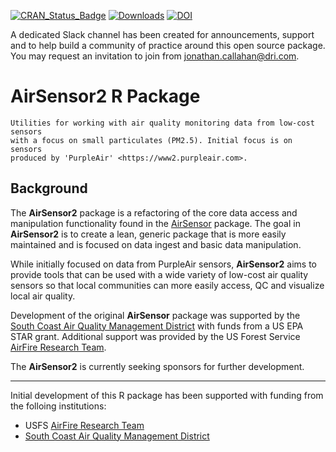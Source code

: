 [![CRAN\_Status\_Badge](http://www.r-pkg.org/badges/version/AirSensor2)](https://cran.r-project.org/package=AirSensor2)
[![Downloads](http://cranlogs.r-pkg.org/badges/AirSensor2)](https://cran.r-project.org/package=AirSensor2)
[![DOI](https://zenodo.org/badge/483432538.svg)](https://zenodo.org/badge/latestdoi/483432538)

A dedicated Slack channel has been created for announcements, support and to help build a community of practice around this open source package. You may request an invitation to join from jonathan.callahan@dri.com.

# AirSensor2 R Package

```
Utilities for working with air quality monitoring data from low-cost sensors
with a focus on small particulates (PM2.5). Initial focus is on sensors
produced by 'PurpleAir' <https://www2.purpleair.com>.
```

## Background

The **AirSensor2** package is a refactoring of the core data access and 
manipulation functionality found in the 
[AirSensor](https://mazamascience.github.io/AirSensor/) package. The goal in 
**AirSensor2** is to create a lean, generic package that is more easily 
maintained and is focused on data ingest and basic data manipulation.

While initially focused on data from PurpleAir sensors, **AirSensor2** 
aims to provide tools that can be used with a wide variety of low-cost
air quality sensors so that local communities can more easily access, QC and
visualize local air quality.

Development of the original **AirSensor** package was supported by the 
[South Coast Air Quality Management District](http://scaqmd.org)
with funds from a US EPA STAR grant. Additional support was provided by the US 
Forest Service [AirFire Research Team](https://www.airfire.org).

The **AirSensor2** is currently seeking sponsors for further development.

----

Initial development of this R package has been supported with funding from the 
folloing institutions:

* USFS [AirFire Research Team](https://www.airfire.org)
* [South Coast Air Quality Management District](http://www.aqmd.gov)
